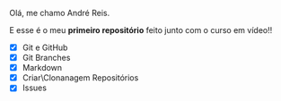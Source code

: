 Olá, me chamo André Reis.

E esse é o meu **primeiro repositório** feito junto com o curso em vídeo!!

- [x] Git e GitHub
- [x] Git Branches
- [x] Markdown
- [x] Criar\Clonanagem Repositórios
- [x] Issues
